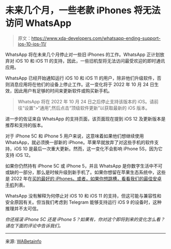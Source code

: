 # 未来几个月，一些老款 iPhones 将无法访问 WhatsApp

> 原文：<https://www.xda-developers.com/whatsapp-ending-support-ios-10-ios-11/>

WhatsApp 将在未来几个月停止对一些旧 iPhones 的工作。WhatsApp 正计划放弃对 iOS 10 和 iOS 11 的支持，因此，一些旧机型将无法访问最受欢迎的即时通讯应用。

WhatsApp 已经开始通知运行 iOS 10 和 iOS 11 的用户，除非他们升级软件，否则消息应用将在他们的设备上停止工作。这一变化将于 2022 年 10 月 24 日生效，因此用户有足够的时间来更新软件或购买新手机。

> WhatsApp 将在 2022 年 10 月 24 日之后停止支持该版本的 iOS。请前往“设置”>“通用”,然后点击“顶级软件更新”以获取最新的 iOS 版本。

进一步的佐证来自 WhatsApp 的支持页面，该页面现在提到 iOS 12 及更新版本是推荐和支持的版本。

对于 iPhone 5C 和 iPhone 5 用户来说，这意味着如果他们想继续使用 WhatsApp，就必须换一部新的 iPhone。苹果早就放弃了对这些手机的软件支持，iOS 10 是最后一次重大更新。然而，这一变化不会影响 iPhone 5S，因为它支持 iOS 12。

如果你仍然持有 iPhone 5C 或 iPhone 5，并且 WhatsApp 是你数字生活中不可或缺的一部分，那么是时候升级到新手机了。如果你想留在苹果生态系统中，这些是 2022 年在[买的最好的 iPhones。或者，如果你想跳槽，看看我们的](https://www.xda-developers.com/best-iphone/)[最佳安卓手机](https://www.xda-developers.com/best-android-phones/)列表。

WhatsApp 没有解释为何停止对 iOS 10 和 iOS 11 的支持，但这可能与兼容性和安全原因有关。但当我们考虑到 Telegram 能够支持运行 iOS 9 的设备时，这种推理并不太可信。

*你还摇滚 iPhone 5C 还是 iPhone 5？如果有，你对这个即将到来的变化怎么看？请在下面的评论中告诉我们。*

* * *

来源: [WABetainfo](https://wabetainfo.com/whatsapp-will-drop-the-support-for-ios-10-and-ios-11/)